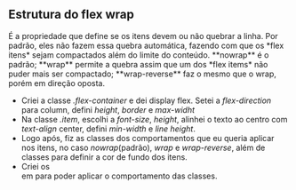 <h2>Estrutura do flex wrap</h2>
    É a propriedade que define se os itens devem ou não quebrar a linha. Por padrão, eles não fazem essa quebra automática, fazendo com que os *flex itens* sejam compactados além do limite do conteúdo.
        **nowrap** é o padrão;
        **wrap** permite a quebra assim que um dos *flex items* não puder mais ser compactado;
        **wrap-reverse** faz o mesmo que o wrap, porém em direção oposta.

* Criei a classe *.flex-container* e dei display flex. Setei a *flex-direction* para column, defini *height*, *border* e *max-widht*
* Na classe *.item*, escolhi a *font-size*, *height*, alinhei o texto ao centro com *text-align* center, defini *min-width* e *line height*.
* Logo após, fiz as classes dos comportamentos que eu queria aplicar nos itens, no caso *nowrap*(padrão), *wrap* e *wrap-reverse*, além de classes para definir a cor de fundo dos itens.
* Criei os <div> em <body> para poder aplicar o comportamento das classes.